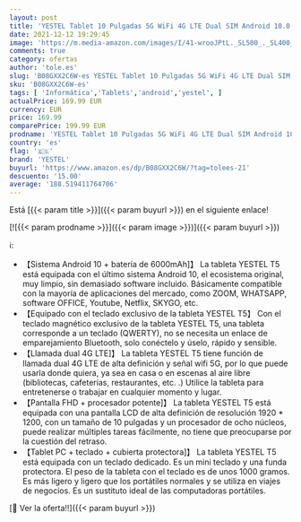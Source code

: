 ```yaml
---
layout: post
title: 'YESTEL Tablet 10 Pulgadas 5G WiFi 4G LTE Dual SIM Android 10.0 Tablet PC 1.6 GHz Procesador Octacore  Face ID  FHD 1920 * 1200  64 GB Ampliables hasta 128 GB  3 GB de RAM  con Teclado Magnetico  Gris'
date: 2021-12-12 19:29:45
image: 'https://m.media-amazon.com/images/I/41-wrooJPtL._SL500_._SL400_.jpg'
comments: true
category: ofertas
author: 'tole.es'
slug: 'B08GXX2C6W-es YESTEL Tablet 10 Pulgadas 5G WiFi 4G LTE Dual SIM Android...'
sku: 'B08GXX2C6W-es'
tags: [ 'Informática','Tablets','android','yestel', ]
actualPrice: 169.99 EUR
currency: EUR
price: 169.99
comparePrice: 199.99 EUR
prodname: 'YESTEL Tablet 10 Pulgadas 5G WiFi 4G LTE Dual SIM Android 10.0 Tablet PC 1.6 GHz Procesador Octacore  Face ID  FHD 1920 * 1200  64 GB Ampliables hasta 128 GB  3 GB de RAM  con Teclado Magnetico  Gris'
country: 'es'
flag: '🇪🇸'
brand: 'YESTEL'
buyurl: 'https://www.amazon.es/dp/B08GXX2C6W/?tag=tolees-21'
descuento: '15.00'
average: '188.519411764706'
---
```


Está [{{< param title >}}]({{< param buyurl >}}) en el siguiente enlace!

[![{{< param prodname >}}]({{< param image >}})]({{< param buyurl >}})

ℹ️:

- 【Sistema Android 10 + batería de 6000mAh]】 La tableta YESTEL T5 está equipada con el último sistema Android 10, el ecosistema original, muy limpio, sin demasiado software incluido. Básicamente compatible con la mayoría de aplicaciones del mercado, como ZOOM, WHATSAPP, software OFFICE, Youtube, Netflix, SKYGO, etc.
- 【Equipado con el teclado exclusivo de la tableta YESTEL T5】 Con el teclado magnético exclusivo de la tableta YESTEL T5, una tableta corresponde a un teclado (QWERTY), no se necesita un enlace de emparejamiento Bluetooth, solo conéctelo y úselo, rápido y sensible.
- 【Llamada dual 4G LTE]】 La tableta YESTEL T5 tiene función de llamada dual 4G LTE de alta definición y señal wifi 5G, por lo que puede usarla donde quiera, ya sea en casa o en escenas al aire libre (bibliotecas, cafeterías, restaurantes, etc. .) Utilice la tableta para entretenerse o trabajar en cualquier momento y lugar.
- 【Pantalla FHD + procesador potente]】 La tableta YESTEL T5 está equipada con una pantalla LCD de alta definición de resolución 1920 * 1200, con un tamaño de 10 pulgadas y un procesador de ocho núcleos, puede realizar múltiples tareas fácilmente, no tiene que preocuparse por la cuestión del retraso.
- 【Tablet PC + teclado + cubierta protectora]】 La tableta YESTEL T5 está equipada con un teclado dedicado. Es un mini teclado y una funda protectora. El peso de la tableta con el teclado es de unos 1000 gramos. Es más ligero y ligero que los portátiles normales y se utiliza en viajes de negocios. Es un sustituto ideal de las computadoras portátiles.

[🛒 Ver la oferta!!]({{< param buyurl >}})
